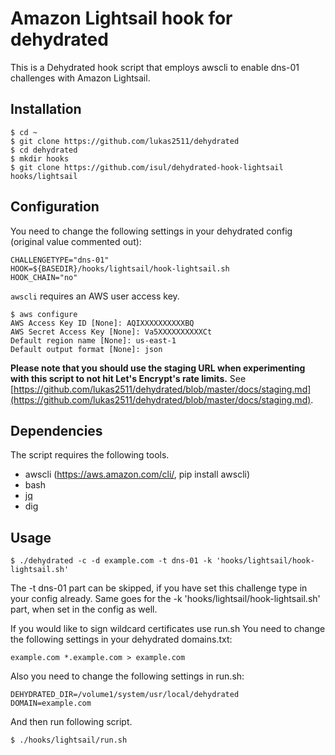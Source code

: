 # Amazon Lightsail hook for dehydrated
This is a Dehydrated hook script that employs awscli to enable dns-01 challenges with Amazon Lightsail.

## Installation

```
$ cd ~
$ git clone https://github.com/lukas2511/dehydrated
$ cd dehydrated
$ mkdir hooks
$ git clone https://github.com/isul/dehydrated-hook-lightsail hooks/lightsail
```

## Configuration

You need to change the following settings in your dehydrated config (original value commented out):
```
CHALLENGETYPE="dns-01"
HOOK=${BASEDIR}/hooks/lightsail/hook-lightsail.sh
HOOK_CHAIN="no"
```

`awscli` requires an AWS user access key.

```
$ aws configure
AWS Access Key ID [None]: AQIXXXXXXXXXXBQ
AWS Secret Access Key [None]: Va5XXXXXXXXXXCt
Default region name [None]: us-east-1
Default output format [None]: json
```

**Please note that you should use the staging URL when experimenting with this script to not hit Let's Encrypt's rate limits.** See [https://github.com/lukas2511/dehydrated/blob/master/docs/staging.md](https://github.com/lukas2511/dehydrated/blob/master/docs/staging.md).


## Dependencies

The script requires the following tools.
- awscli (https://aws.amazon.com/cli/, pip install awscli)
- bash
- [jq](https://stedolan.github.io/jq/)
- dig


## Usage

```
$ ./dehydrated -c -d example.com -t dns-01 -k 'hooks/lightsail/hook-lightsail.sh'
```
The -t dns-01 part can be skipped, if you have set this challenge type in your config already. Same goes for the -k 'hooks/lightsail/hook-lightsail.sh' part, when set in the config as well.

If you would like to sign wildcard certificates use run.sh
You need to change the following settings in your dehydrated domains.txt:
```
example.com *.example.com > example.com
```
Also you need to change the following settings in run.sh:
```
DEHYDRATED_DIR=/volume1/system/usr/local/dehydrated
DOMAIN=example.com
```

And then run following script.
```
$ ./hooks/lightsail/run.sh
```
